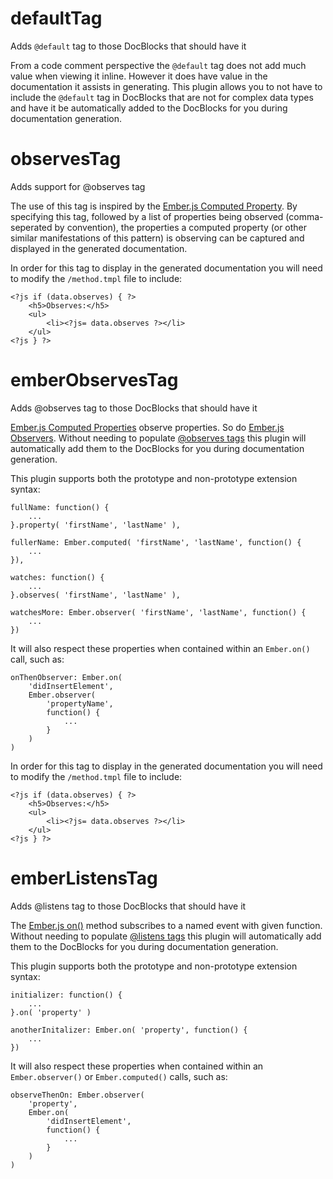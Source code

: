 
# defaultTag

Adds `@default` tag to those DocBlocks that should have it

From a code comment perspective the `@default` tag does not add much value when viewing it inline.  However it does
have value in the documentation it assists in generating.  This plugin allows you to not have to include the
`@default` tag in DocBlocks that are not for complex data types and have it be automatically added to the DocBlocks
for you during documentation generation.

# observesTag

Adds support for @observes tag

The use of this tag is inspired by the [Ember.js Computed Property](http://emberjs.com/api/classes/Ember.ComputedProperty.html).
By specifying this tag, followed by a list of properties being observed (comma-seperated by convention), the properties
a computed property (or other similar manifestations of this pattern) is observing can be captured and displayed in the
generated documentation.

In order for this tag to display in the generated documentation you will need to modify the `/method.tmpl` file to
include:

```
<?js if (data.observes) { ?>
    <h5>Observes:</h5>
    <ul>
        <li><?js= data.observes ?></li>
    </ul>
<?js } ?>
```

# emberObservesTag

Adds @observes tag to those DocBlocks that should have it

[Ember.js Computed Properties](http://emberjs.com/api/classes/Ember.ComputedProperty.html) observe properties.
So do [Ember.js Observers](http://guides.emberjs.com/v1.10.0/object-model/observers/).  Without needing to populate
[@observes tags](https://github.com/notmessenger/jsdoc-plugins#observestag) this
plugin will automatically add them to the DocBlocks for you during documentation generation.

This plugin supports both the prototype and non-prototype extension syntax:

```
fullName: function() {
    ...
}.property( 'firstName', 'lastName' ),

fullerName: Ember.computed( 'firstName', 'lastName', function() {
    ...
}),

watches: function() {
    ...
}.observes( 'firstName', 'lastName' ),

watchesMore: Ember.observer( 'firstName', 'lastName', function() {
    ...
})
```

It will also respect these properties when contained within an `Ember.on()` call, such as:

```
onThenObserver: Ember.on(
    'didInsertElement',
    Ember.observer(
        'propertyName',
        function() {
            ...
        }
    )
)
```

In order for this tag to display in the generated documentation you will need to modify the `/method.tmpl` file to
include:

```
<?js if (data.observes) { ?>
    <h5>Observes:</h5>
    <ul>
        <li><?js= data.observes ?></li>
    </ul>
<?js } ?>
```

# emberListensTag

Adds @listens tag to those DocBlocks that should have it

The [Ember.js on()](http://emberjs.com/api/classes/Ember.Evented.html#method_on) method subscribes to a named event with
given function. Without needing to populate [@listens tags](http://usejsdoc.org/tags-listens.html) this plugin will
automatically add them to the DocBlocks for you during documentation generation.

This plugin supports both the prototype and non-prototype extension syntax:

```
initializer: function() {
    ...
}.on( 'property' )

anotherInitalizer: Ember.on( 'property', function() {
    ...
})
```

It will also respect these properties when contained within an `Ember.observer()` or `Ember.computed()` calls, such as:

```
observeThenOn: Ember.observer(
    'property',
    Ember.on(
        'didInsertElement',
        function() {
            ...
        }
    )
)
```
